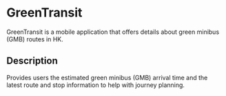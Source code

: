 # GreenTransit

GreenTransit is a mobile application that offers details about green minibus (GMB) routes in HK.

## Description

Provides users the estimated green minibus (GMB) arrival time and the latest route and stop information to help with journey planning.
